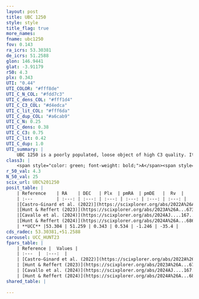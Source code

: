 ```yaml
---
layout: post
title: UBC 1250
style: style
title_flag: true
more_names: 
fname: ubc1250
fov: 0.143
ra_icrs: 53.30381
de_icrs: 51.2588
glon: 146.9441
glat: -3.91179
r50: 4.3
plx: 0.343
UTI: "0.44"
UTI_COLOR: "#fff8de"
UTI_C_N_COL: "#fdd7c3"
UTI_C_dens_COL: "#fff1d4"
UTI_C_C3_COL: "#d4edca"
UTI_C_lit_COL: "#fff6da"
UTI_C_dup_COL: "#a6cab9"
UTI_C_N: 0.25
UTI_C_dens: 0.38
UTI_C_C3: 0.75
UTI_C_lit: 0.42
UTI_C_dup: 1.0
UTI_summary: |
    UBC 1250 is a poorly populated, loose object of high C3 quality. It was recently reported in the literature.
class3: |
    <span style="color: green; font-weight: bold;">A</span><span style="color: #FFC300; font-weight: bold;">B</span>
r_50_val: 4.3
N_50_val: 25
scix_url: UBC%201250
posit_table: |
    | Reference    | RA    | DEC   | Plx  | pmRA  | pmDE   |  Rv  |
    | :---         | :---: | :---: | :---: | :---: | :---: | :---: |
    |[Castro-Ginard et al. (2022)](https://scixplorer.org/abs/2022A%26A...661A.118C) | 53.27 | 51.24 | 0.34 | 0.54 | -1.25 | -- |
    |[Hunt & Reffert (2023)](https://scixplorer.org/abs/2023A%26A...673A.114H) | 53.326 | 51.259 | 0.335 | 0.572 | -1.195 | -30.92 |
    |[Cavallo et al. (2024)](https://scixplorer.org/abs/2024AJ....167...12C) | 53.257 | 51.244 | 0.337 | -- | -- | -- |
    |[Hunt & Reffert (2024)](https://scixplorer.org/abs/2024A%26A...686A..42H) | 53.326 | 51.259 | 0.335 | 0.572 | -1.195 | -30.92 |
    | **UCC** |53.304 | 51.259 | 0.343 | 0.534 | -1.246 | -35.4 | 
cds_radec: 53.30381,+51.2588
carousel: UCC_HUNT23
fpars_table: |
    | Reference |  Values |
    | :---  |  :---:  |
    | [Castro-Ginard et al. (2022)](https://scixplorer.org/abs/2022A%26A...661A.118C) | `AV=2.276, Dist=2990, logAge=6.955` |
    | [Hunt & Reffert (2023)](https://scixplorer.org/abs/2023A%26A...673A.114H) | `AV50=2.707, diffAV50=1.92, MOD50=12.101, logAge50=7.875` |
    | [Cavallo et al. (2024)](https://scixplorer.org/abs/2024AJ....167...12C) | `AV50=2.64, dMod50=12.31, logAge50=7.96, [Fe/H]50=0.74` |
    | [Hunt & Reffert (2024)](https://scixplorer.org/abs/2024A%26A...686A..42H) | `MassJ=454.603` |
shared_table: |
    
---
```

